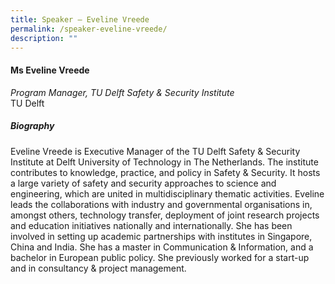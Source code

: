 ```yaml
---
title: Speaker – Eveline Vreede
permalink: /speaker-eveline-vreede/
description: ""
---
```

#### **Ms Eveline Vreede**

*Program Manager, TU Delft Safety & Security Institute*  
TU Delft

##### **Biography**
Eveline Vreede is Executive Manager of the TU Delft Safety & Security Institute at Delft University of Technology in The Netherlands. The institute contributes to knowledge, practice, and policy in Safety & Security. It hosts a large variety of safety and security approaches to science and engineering, which are united in multidisciplinary thematic activities. Eveline leads the collaborations with industry and governmental organisations in, amongst others, technology transfer, deployment of joint research projects and education initiatives nationally and internationally. She has been involved in setting up academic partnerships with institutes in Singapore, China and India. She has a master in Communication & Information, and a bachelor in European public policy. She previously worked for a start-up and in consultancy & project management.